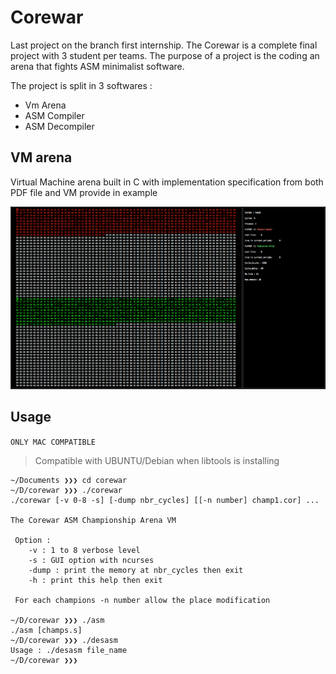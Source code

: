 
# Corewar

Last project on the branch first internship. The Corewar is a complete final project with 3 student per teams. The purpose of a project is the coding an arena that fights ASM minimalist software.

The project is split in 3 softwares :
- Vm Arena
- ASM Compiler
- ASM Decompiler

## VM arena

Virtual Machine arena built in C with implementation specification from both PDF file and VM provide in example

![arena](https://github.com/panaC/corewar/blob/master/img/Screen%20Shot%202018-10-16%20at%204.08.05%20PM.png)

## Usage

`ONLY MAC COMPATIBLE`
> Compatible with UBUNTU/Debian when libtools is installing

```
~/Documents ❯❯❯ cd corewar
~/D/corewar ❯❯❯ ./corewar
./corewar [-v 0-8 -s] [-dump nbr_cycles] [[-n number] champ1.cor] ...

The Corewar ASM Championship Arena VM

 Option :
	-v : 1 to 8 verbose level
	-s : GUI option with ncurses
	-dump : print the memory at nbr_cycles then exit
	-h : print this help then exit

 For each champions -n number allow the place modification

~/D/corewar ❯❯❯ ./asm
./asm [champs.s]
~/D/corewar ❯❯❯ ./desasm
Usage : ./desasm file_name
~/D/corewar ❯❯❯
```
